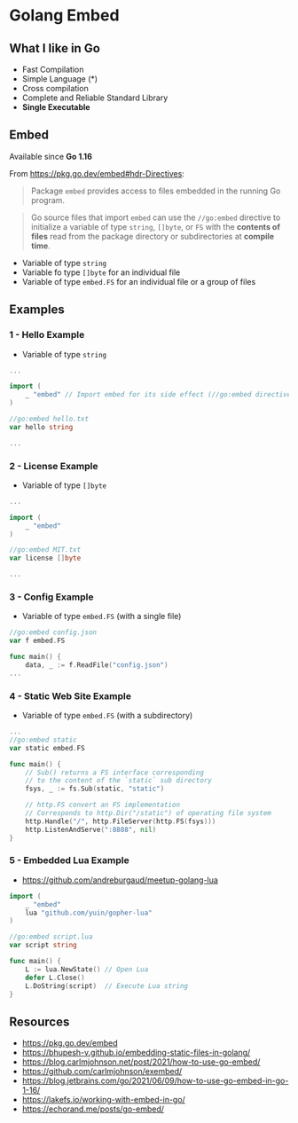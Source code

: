 # Golang Embed

## What I like in Go

* Fast Compilation
* Simple Language (*)
* Cross compilation
* Complete and Reliable Standard Library
* **Single Executable**

## Embed

Available since **Go 1.16**

From https://pkg.go.dev/embed#hdr-Directives:

> Package `embed` provides access to files embedded in the running Go program.

> Go source files that import `embed` can use the `//go:embed` directive to initialize a variable of type `string`, `[]byte`, or `FS` with the **contents of files** read from the package directory or subdirectories at **compile time**.

* Variable of type `string`
* Variable fo type `[]byte` for an individual file
* Variable of type `embed.FS` for an individual file or a group of files

## Examples

### 1 - Hello Example

* Variable of type `string`

```go
...

import (
	_ "embed" // Import embed for its side effect (//go:embed directive)
)

//go:embed hello.txt
var hello string

...
```

### 2 - License Example

* Variable of type `[]byte`


```go
...

import (
	_ "embed"
)

//go:embed MIT.txt
var license []byte

...
```

### 3 - Config Example

* Variable of type `embed.FS` (with a single file)

```go
//go:embed config.json
var f embed.FS

func main() {
	data, _ := f.ReadFile("config.json")
...
```

### 4 - Static Web Site Example

* Variable of type `embed.FS` (with a subdirectory)

```go
...
//go:embed static
var static embed.FS

func main() {
    // Sub() returns a FS interface corresponding 
	// to the content of the `static` sub directory
	fsys, _ := fs.Sub(static, "static")

    // http.FS convert an FS implementation
	// Corresponds to http.Dir("/static") of operating file system
	http.Handle("/", http.FileServer(http.FS(fsys)))
	http.ListenAndServe(":8888", nil)
}
```

### 5 - Embedded Lua Example

* https://github.com/andreburgaud/meetup-golang-lua

```go
import (
	_ "embed"
	lua "github.com/yuin/gopher-lua"
)

//go:embed script.lua
var script string

func main() {
	L := lua.NewState() // Open Lua
	defer L.Close()
	L.DoString(script)  // Execute Lua string
}
```

## Resources

* https://pkg.go.dev/embed
* https://bhupesh-v.github.io/embedding-static-files-in-golang/
* https://blog.carlmjohnson.net/post/2021/how-to-use-go-embed/
* https://github.com/carlmjohnson/exembed/
* https://blog.jetbrains.com/go/2021/06/09/how-to-use-go-embed-in-go-1-16/
* https://lakefs.io/working-with-embed-in-go/
* https://echorand.me/posts/go-embed/